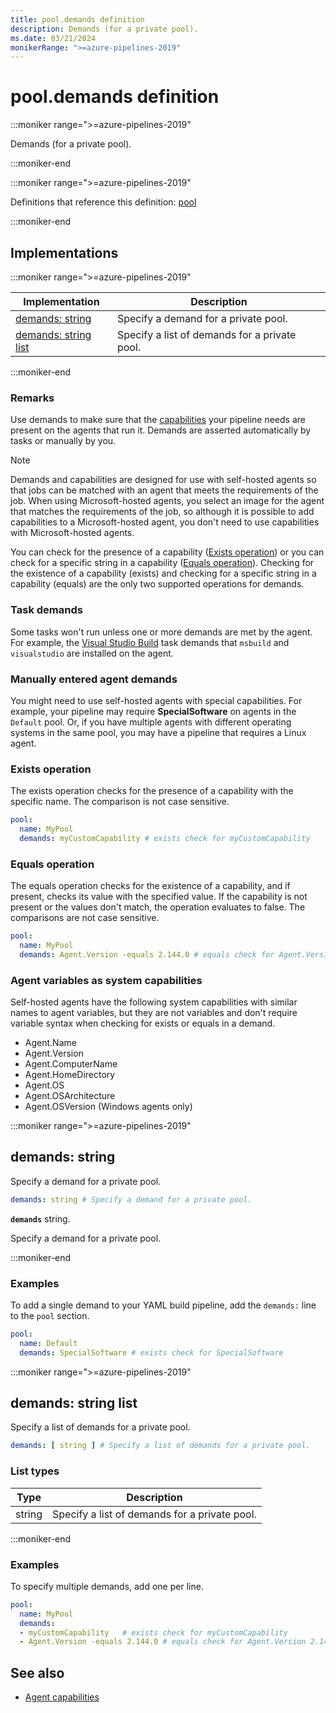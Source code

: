 ```yaml
---
title: pool.demands definition
description: Demands (for a private pool).
ms.date: 03/21/2024
monikerRange: ">=azure-pipelines-2019"
---
```


# pool.demands definition

<!-- :::description::: -->
:::moniker range=">=azure-pipelines-2019"

<!-- :::editable-content name="description"::: -->
Demands (for a private pool).
<!-- :::editable-content-end::: -->

:::moniker-end
<!-- :::description-end::: -->

<!-- :::parents::: -->
:::moniker range=">=azure-pipelines-2019"

Definitions that reference this definition: [pool](pool.md)

:::moniker-end
<!-- :::parents-end::: -->

## Implementations

<!-- :::implementations-list::: -->
:::moniker range=">=azure-pipelines-2019"

| Implementation | Description |
|---|---|
| [demands: string](#demandsstring) | Specify a demand for a private pool. |
| [demands: string list](#demandsstringlist) | Specify a list of demands for a private pool. |

:::moniker-end
<!-- :::implementations-list-end::: -->

<!-- :::remarks::: -->
<!-- :::editable-content name="remarks"::: -->
### Remarks

Use demands to make sure that the [capabilities](/azure/devops/pipelines/agents/agents#capabilities) your pipeline needs are present on the agents that run it. Demands are asserted automatically by tasks or manually by you.

> [!NOTE]
>
> Demands and capabilities are designed for use with self-hosted agents so that jobs can be matched with an agent that 
> meets the requirements of the job. When using Microsoft-hosted agents, you select an image for the agent that 
> matches the requirements of the job, so although it is possible to add capabilities to a Microsoft-hosted agent, you don't need 
> to use capabilities with Microsoft-hosted agents.

You can check for the presence of a capability ([Exists operation](#exists-operation)) or you can check for a specific string in a capability ([Equals operation](#equals-operation)). Checking for the existence of a capability (exists) and checking for a specific string in a capability (equals) are the only two supported operations for demands.

### Task demands

Some tasks won't run unless one or more demands are met by the agent. For example, the [Visual Studio Build](/azure/devops/pipelines/tasks/reference/vsbuild-v1) task demands that `msbuild` and `visualstudio` are installed on the agent.

### Manually entered agent demands

You might need to use self-hosted agents with special capabilities. For example, your pipeline may require **SpecialSoftware** on agents in the `Default` pool. Or, if you have multiple agents with different operating systems in the same pool, you may have a pipeline that requires a Linux agent.

### Exists operation

The exists operation checks for the presence of a capability with the specific name. The comparison is not case sensitive.

```yaml
pool:
  name: MyPool
  demands: myCustomCapability # exists check for myCustomCapability
 ```

### Equals operation

The equals operation checks for the existence of a capability, and if present, checks its value with the specified value. If the capability is not present or the values don't match, the operation evaluates to false. The comparisons are not case sensitive.

```yaml
pool:
  name: MyPool
  demands: Agent.Version -equals 2.144.0 # equals check for Agent.Version 2.144.0
```

### Agent variables as system capabilities

Self-hosted agents have the following system capabilities with similar names to agent variables, but they are not variables and don't require variable syntax when checking for exists or equals in a demand.

* Agent.Name
* Agent.Version
* Agent.ComputerName
* Agent.HomeDirectory
* Agent.OS
* Agent.OSArchitecture
* Agent.OSVersion (Windows agents only)
<!-- :::editable-content-end::: -->
<!-- :::remarks-end::: -->

<!-- :::examples::: -->
<!-- :::editable-content name="examples"::: -->
<!-- :::editable-content-end::: -->
<!-- :::examples-end::: -->

<!-- :::implementations::: -->
<!-- :::implementation-item name="demands: string"::: -->
<a name="demandsstring"></a>
<!-- :::stringAnyOf::: -->
:::moniker range=">=azure-pipelines-2019"

<!-- :::implementation-signature::: -->
## demands: string
<!-- :::implementation-signature-end::: -->

<!-- :::implementation-description::: -->
<!-- :::editable-content name="description"::: -->
Specify a demand for a private pool.
<!-- :::editable-content-end::: -->
<!-- :::implementation-description-end::: -->

<!-- :::implementation-syntax::: -->
```yaml
demands: string # Specify a demand for a private pool.
```
<!-- :::implementation-syntax-end::: -->

<!-- :::implementation-string-item::: -->
**`demands`** string.<br>
<!-- :::editable-content name="description"::: -->
Specify a demand for a private pool.
<!-- :::editable-content-end::: -->
<!-- :::implementation-string-item-end::: -->

:::moniker-end
<!-- :::stringAnyOf-end::: -->

<!-- :::remarks::: -->
<!-- :::editable-content name="remarks"::: -->
<!-- :::editable-content-end::: -->
<!-- :::remarks-end::: -->

<!-- :::examples::: -->
<!-- :::editable-content name="examples"::: -->
### Examples

To add a single demand to your YAML build pipeline, add the `demands:` line to the `pool` section.

```yaml
pool:
  name: Default
  demands: SpecialSoftware # exists check for SpecialSoftware
```
<!-- :::editable-content-end::: -->
<!-- :::examples-end::: -->
<!-- :::implementation-item-end::: -->
<!-- :::implementation-item name="demands: string list"::: -->
<a name="demandsstringlist"></a>
<!-- :::arrayAnyOf::: -->
:::moniker range=">=azure-pipelines-2019"

<!-- :::implementation-signature::: -->
## demands: string list
<!-- :::implementation-signature-end::: -->

<!-- :::implementation-description::: -->
<!-- :::editable-content name="description"::: -->
Specify a list of demands for a private pool.
<!-- :::editable-content-end::: -->
<!-- :::implementation-description-end::: -->

<!-- :::implementation-syntax::: -->
```yaml
demands: [ string ] # Specify a list of demands for a private pool.
```
<!-- :::implementation-syntax-end::: -->

### List types

<!-- :::implementation-list-types::: -->
| Type | Description |
|---|---|
| string | Specify a list of demands for a private pool. |
<!-- :::implementation-list-types-end::: -->

:::moniker-end
<!-- :::arrayAnyOf-end::: -->

<!-- :::remarks::: -->
<!-- :::editable-content name="remarks"::: -->
<!-- :::editable-content-end::: -->
<!-- :::remarks-end::: -->

<!-- :::examples::: -->
<!-- :::editable-content name="examples"::: -->
### Examples

To specify multiple demands, add one per line.

```yaml
pool:
  name: MyPool
  demands:
  - myCustomCapability   # exists check for myCustomCapability
  - Agent.Version -equals 2.144.0 # equals check for Agent.Version 2.144.0
```
<!-- :::editable-content-end::: -->
<!-- :::examples-end::: -->
<!-- :::implementation-item-end::: -->
<!-- :::implementations-end::: -->

<!-- :::see-also::: -->
<!-- :::editable-content name="seeAlso"::: -->
## See also

* [Agent capabilities](/azure/devops/pipelines/agents/agents#capabilities)
<!-- :::editable-content-end::: -->
<!-- :::see-also-end::: -->
